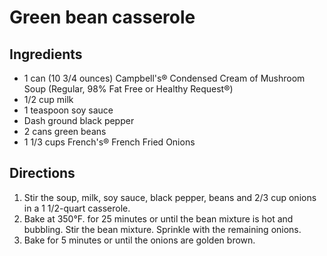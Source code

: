 Green bean casserole
====================

Ingredients
-----------

- 1 can (10 3/4 ounces) Campbell's® Condensed Cream of Mushroom Soup (Regular, 98% Fat Free or Healthy Request®)
- 1/2 cup milk
- 1 teaspoon soy sauce
- Dash ground black pepper
- 2 cans green beans
- 1 1/3 cups French's® French Fried Onions

Directions
----------

1. Stir the soup, milk, soy sauce, black pepper, beans and 2/3 cup onions in a 1 1/2-quart casserole.
2. Bake at 350°F. for 25 minutes or until the bean mixture is hot and bubbling. Stir the bean mixture. Sprinkle with the remaining onions.
3. Bake for 5 minutes or until the onions are golden brown.
